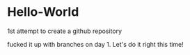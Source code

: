 # Hello-World
1st attempt to create a github repository

fucked it up with branches on day 1. Let's do it right this time!

